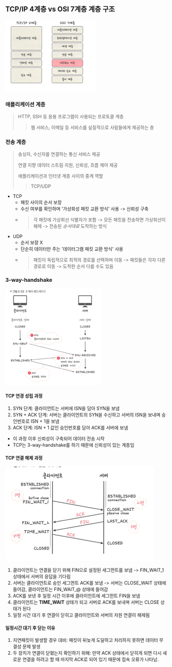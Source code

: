 ## TCP/IP 4계층 vs OSI 7계층 계층 구조

![img.png](img.png)

### 애플리케이션 계층
> HTTP, SSH 등 응용 프로그램이 사용되는 프로토콜 계층
> > 웹 서비스, 이메일 등 서비스를 실질적으로 사람들에게 제공하는 층

### 전송 계층
> 송싱자, 수신자를 연결하는 통신 서비스 제공
> 
> 연결 지향 데이터 스트림 지원, 신뢰성, 흐름 제어 제공
> 
> 애플리케이션과 인터넷 계층 사이의 중계 역할
> > TCP/UDP
- TCP 
  - 패킷 사이의 순서 보장
  - 수신 여부를 확인하며 '가상회성 패킷 교환 방식' 사용 -> 신뢰성 구축
  - > 각 패킷에 가상회선 식별자가 포함 -> 모든 패킷을 전송하면 가상회선이 해제 -> 전송된 *순서대료* 도착하는 방식
- UDP
  - 순서 보장 X
  - 단순히 데이터만 주는 '데이터그램 패킷 교환 방식' 사용
  - > 패킷이 독립적으로 최적의 경로를 선택하며 이동 -> 패킷들은 각자 다른 경로로 이동 -> 도착한 순서 다를 수도 있음

### 3-way-handshake
![img_1.png](img_1.png)
#### TCP 연경 성립 과정
1. SYN 단계: 클라이언트는 서버에 ISN을 담아 SYN을 보냄
2. SYN + ACK 단계: 서버는 클라이언트의 SYN을 수신하고 서버의 ISN을 보내며 승인번호로 ISN + 1을 보냄
3. ACK 단계: ISN + 1 값인 승인번호를 담아 ACK를 서버에 보냄
- 이 과정 이후 신뢰성이 구축되어 데이터 전송 시작
- TCP는 3-way-handshake를 하기 때문에 신뢰성이 있는 계층임

#### TCP 연결 해제 과정
![img_2.png](img_2.png)
1. 클라이언트는 연결을 닫기 위해 FIN으로 설정된 세그먼트를 보냄 -> FIN_WAIT_1 상태에서 서버의 응답을 기다림
2. 서버는 클라이언트로 승인 세그먼트 ACK를 보냄 -> 서버는 CLOSE_WAIT 상태에 들어감, 클라이언트는 FIN_WAIT_@ 상태에 들어감
3. ACK를 보낸 후 일정 시간 이후에 클라이언트에 세그먼트 FIN을 보냄
4. 클라이언트는 **TIME_WAIT** 상태가 되고 서버로 ACK를 보내며 서버는 CLOSE 상태가 된다
5. 일정 시간 대기 후 연결이 닫히고 클라이언트와 서버의 자원 연결이 해제됨

#### 일정시간 대기 후 닫는 이유
1. 지연패킷이 발생할 경우 대비: 패킷이 뒤늦게 도달하고 처리하지 못하면 데이터 무결성 문제 발생
2. 두 장치가 연결이 닫혔는지 확인하기 위해: 만약 ACK 상태에서 닫히게 되면 다시 새로운 연결을 하려고 할 때 마지막 ACK로 되어 있기 때문에 접속 오류가 나타남.